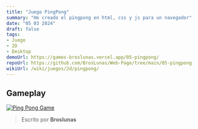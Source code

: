 ```yaml
---
title: "Juego PingPong"
summary: "He creado el pingpong en html, css y js para un navegador"
date: "05 03 2024"
draft: false
tags:
- Juego
- 2D
- Desktop
demoUrl: https://games-broslunas.vercel.app/05-pingpong/
repoUrl: https://github.com/BrosLunas/Web-Page/tree/main/05-pingpong
wikiUrl: /wiki/juegos/2d/pingpong/
---
```


## Gameplay
[![Ping Pong Game](/img/games/pingpong.png)](/video/gameplay/pingpong.mp4)

> Escrito por **Broslunas**